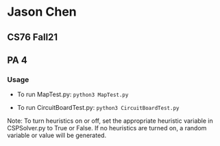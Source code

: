 # Jason Chen
## CS76 Fall21
## PA 4


### Usage

- To run MapTest.py: `python3 MapTest.py`

- To run CircuitBoardTest.py: `python3 CircuitBoardTest.py`

Note: To turn heuristics on or off, set the appropriate heuristic variable in CSPSolver.py to True or False. If no heuristics are turned on, a random variable or value will be generated.